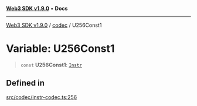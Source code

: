 [**Web3 SDK v1.9.0**](../../../README.md) • **Docs**

***

[Web3 SDK v1.9.0](../../../globals.md) / [codec](../README.md) / U256Const1

# Variable: U256Const1

> `const` **U256Const1**: [`Instr`](../type-aliases/Instr.md)

## Defined in

[src/codec/instr-codec.ts:256](https://github.com/Mystic-Nayy/alephium-web3/blob/ee41f5e0e7d7fb0b155fe62f05b2ac03772895ca/packages/web3/src/codec/instr-codec.ts#L256)
